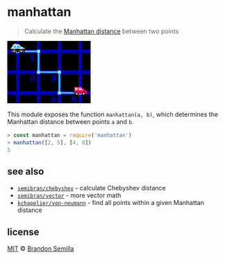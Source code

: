 # manhattan
> Calculate the [Manhattan distance](https://en.wikipedia.org/wiki/Manhattan_distance) between two points

![Manhattan distance](diagram.png "skrrt")

This module exposes the function `manhattan(a, b)`, which determines the Manhattan distance between points `a` and `b`.
```js
> const manhattan = require('manhattan')
> manhattan([2, 5], [4, 8])
5
```
<!-- [![NPM](https://nodei.co/npm/manhattan.png?mini)](https://www.npmjs.com/package/manhattan) -->

## see also
- [`semibran/chebyshev`](https://github.com/semibran/chebyshev) - calculate Chebyshev distance
- [`semibran/vector`](https://github.com/semibran/vector) - more vector math
- [`kchapelier/von-neumann`](https://github.com/kchapelier/von-neumann) - find all points within a given Manhattan distance

## license
[MIT](https://opensource.org/licenses/MIT) © [Brandon Semilla](https://git.io/semibran)

